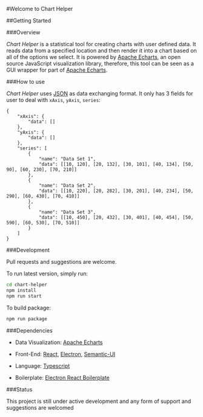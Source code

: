 #Welcome to Chart Helper

##Getting Started

###Overview

*Chart Helper* is a statistical tool for creating charts with user defined data. It reads data from a specified location and then render it into a chart based on all of the options we select. It is powered by [Apache Echarts](https://echarts.apache.org/en/index.html), an open source JavaScript visualization library, therefore, this tool can be seen as a GUI wrapper for part of [Apache Echarts](https://echarts.apache.org/en/index.html).

###How to use

*Chart Helper* uses [JSON](https://www.json.org/json-en.html) as data exchanging format. It only has 3 fields for user to deal with `xAxis`, `yAxis`, `series`: 
```
{
    "xAxis": {
        "data": []
    },
    "yAxis": {
        "data": []
    },
    "series": [
        {
            "name": "Data Set 1",
            "data": [[10, 120], [20, 132], [30, 101], [40, 134], [50, 90], [60, 230], [70, 210]]
        },
        {
            "name": "Data Set 2",
            "data": [[10, 220], [20, 282], [30, 201], [40, 234], [50, 290], [60, 430], [70, 410]]
        },
        {
            "name": "Data Set 3",
            "data": [[10, 450], [20, 432], [30, 401], [40, 454], [50, 590], [60, 530], [70, 510]]
        }
    ]
}
```
###Development

Pull requests and suggestions are welcome. 

To run latest version, simply run:

```bash
cd chart-helper
npm install
npm run start
```

To build package:

```bash
npm run package
```
###Dependencies

- Data Visualization: [Apache Echarts](https://echarts.apache.org/en/index.html)

- Front-End: [React](https://reactjs.org/), [Electron](https://www.electronjs.org/), [Semantic-UI](https://react.semantic-ui.com/)

- Language: [Typescript](https://www.typescriptlang.org/)

- Boilerplate: [Electron React Boilerplate](https://electron-react-boilerplate.js.org/)

###Status

This project is still under active development and any form of support and suggestions are welcomed





